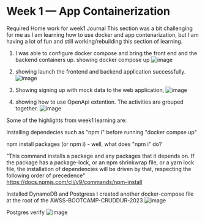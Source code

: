 # Week 1 — App Containerization
Required Home work for week1 Journal
This section was a bit challenging for me as I am learning how to use docker and app contenarization, but I am having  a lot of fun and still working/rebuilding this section of learning.
1) I was able to configure docker compose and bring the front end and the backend containers up.
showing docker compose up
![image](https://user-images.githubusercontent.com/124897604/222780169-6bc6427d-c51f-4b5c-aa5f-5e2a6ea85435.png)

2) showing launch the frontend and backend application successfully.
![image](https://user-images.githubusercontent.com/124897604/222779350-5c208ccc-e68a-48f6-86a2-c5a1818c9d8e.png)

3) Showing signing up with mock data to the web application,
![image](https://user-images.githubusercontent.com/124897604/222783534-b90a9a8a-4648-4a58-85d6-33140e2ee84d.png)

4) showing how to use OpenApi extention. The activities are grouped together.
![image](https://user-images.githubusercontent.com/124897604/222784180-a8376a2d-8a5a-4b27-9d22-46452cf1291b.png)

Some of the highlights from week1 learning are:

Installing dependecies such as "npm i" before running "docker compse up"

npm install packages (or npm i) - well, what does "npm i" do?

"This command installs a package and any packages that it depends on. If the package has a package-lock, or an npm shrinkwrap file, or a yarn lock file, the installation of dependencies will be driven by that, respecting the following order of precedence"
https://docs.npmjs.com/cli/v9/commands/npm-install

Installed DynamoDB and Postgress
I created another docker-compose file at the root of the AWSS-BOOTCAMP-CRUDDUR-2023
![image](https://user-images.githubusercontent.com/124897604/223315351-13605323-e872-45f5-a648-bc168fe75b69.png)

Postgres verify
![image](https://user-images.githubusercontent.com/124897604/223315575-ef9a2dde-179a-4f7c-a53f-6fbf0133f8c5.png)




